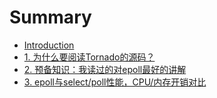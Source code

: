 # Summary

* [Introduction](README.md)
* [1. 为什么要阅读Tornado的源码？](chapter1.md)
* [2. 预备知识：我读过的对epoll最好的讲解](test.md)
* [3. epoll与select/poll性能，CPU/内存开销对比](3.md)

